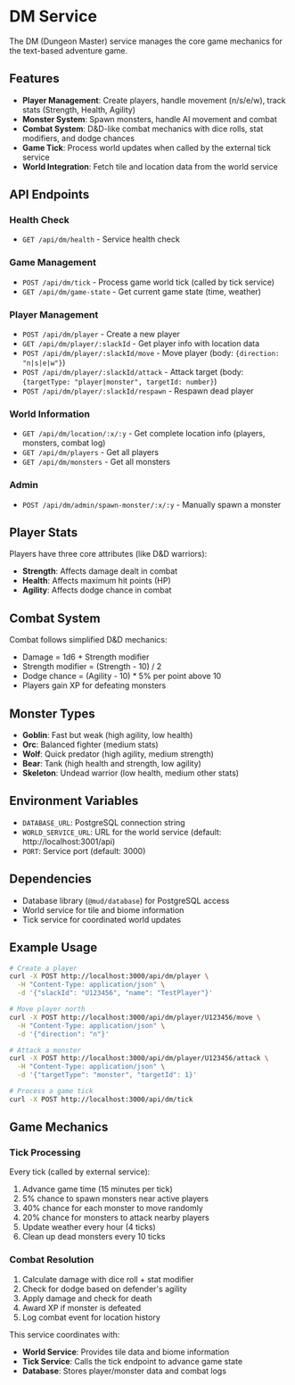 # DM Service

The DM (Dungeon Master) service manages the core game mechanics for the text-based adventure game.

## Features

- **Player Management**: Create players, handle movement (n/s/e/w), track stats (Strength, Health, Agility)
- **Monster System**: Spawn monsters, handle AI movement and combat
- **Combat System**: D&D-like combat mechanics with dice rolls, stat modifiers, and dodge chances
- **Game Tick**: Process world updates when called by the external tick service
- **World Integration**: Fetch tile and location data from the world service

## API Endpoints

### Health Check

- `GET /api/dm/health` - Service health check

### Game Management

- `POST /api/dm/tick` - Process game world tick (called by tick service)
- `GET /api/dm/game-state` - Get current game state (time, weather)

### Player Management

- `POST /api/dm/player` - Create a new player
- `GET /api/dm/player/:slackId` - Get player info with location data
- `POST /api/dm/player/:slackId/move` - Move player (body: `{direction: "n|s|e|w"}`)
- `POST /api/dm/player/:slackId/attack` - Attack target (body: `{targetType: "player|monster", targetId: number}`)
- `POST /api/dm/player/:slackId/respawn` - Respawn dead player

### World Information

- `GET /api/dm/location/:x/:y` - Get complete location info (players, monsters, combat log)
- `GET /api/dm/players` - Get all players
- `GET /api/dm/monsters` - Get all monsters

### Admin

- `POST /api/dm/admin/spawn-monster/:x/:y` - Manually spawn a monster

## Player Stats

Players have three core attributes (like D&D warriors):

- **Strength**: Affects damage dealt in combat
- **Health**: Affects maximum hit points (HP)
- **Agility**: Affects dodge chance in combat

## Combat System

Combat follows simplified D&D mechanics:

- Damage = 1d6 + Strength modifier
- Strength modifier = (Strength - 10) / 2
- Dodge chance = (Agility - 10) \* 5% per point above 10
- Players gain XP for defeating monsters

## Monster Types

- **Goblin**: Fast but weak (high agility, low health)
- **Orc**: Balanced fighter (medium stats)
- **Wolf**: Quick predator (high agility, medium strength)
- **Bear**: Tank (high health and strength, low agility)
- **Skeleton**: Undead warrior (low health, medium other stats)

## Environment Variables

- `DATABASE_URL`: PostgreSQL connection string
- `WORLD_SERVICE_URL`: URL for the world service (default: http://localhost:3001/api)
- `PORT`: Service port (default: 3000)

## Dependencies

- Database library (`@mud/database`) for PostgreSQL access
- World service for tile and biome information
- Tick service for coordinated world updates

## Example Usage

```bash
# Create a player
curl -X POST http://localhost:3000/api/dm/player \
  -H "Content-Type: application/json" \
  -d '{"slackId": "U123456", "name": "TestPlayer"}'

# Move player north
curl -X POST http://localhost:3000/api/dm/player/U123456/move \
  -H "Content-Type: application/json" \
  -d '{"direction": "n"}'

# Attack a monster
curl -X POST http://localhost:3000/api/dm/player/U123456/attack \
  -H "Content-Type: application/json" \
  -d '{"targetType": "monster", "targetId": 1}'

# Process a game tick
curl -X POST http://localhost:3000/api/dm/tick
```

## Game Mechanics

### Tick Processing

Every tick (called by external service):

1. Advance game time (15 minutes per tick)
2. 5% chance to spawn monsters near active players
3. 40% chance for each monster to move randomly
4. 20% chance for monsters to attack nearby players
5. Update weather every hour (4 ticks)
6. Clean up dead monsters every 10 ticks

### Combat Resolution

1. Calculate damage with dice roll + stat modifier
2. Check for dodge based on defender's agility
3. Apply damage and check for death
4. Award XP if monster is defeated
5. Log combat event for location history

This service coordinates with:

- **World Service**: Provides tile data and biome information
- **Tick Service**: Calls the tick endpoint to advance game state
- **Database**: Stores player/monster data and combat logs
